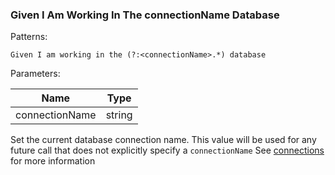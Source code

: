 ###  <a name="SetCurrentDatabase" ></a> Given I Am Working In The connectionName Database
Patterns:
```regex
Given I am working in the (?:<connectionName>.*) database
```

Parameters:

|Name | Type |
|---|---|
|connectionName|string|

Set the current database connection name.
This value will be used for any future call that does not explicitly specify a `connectionName`
See [connections](overview.md#connections) for more information